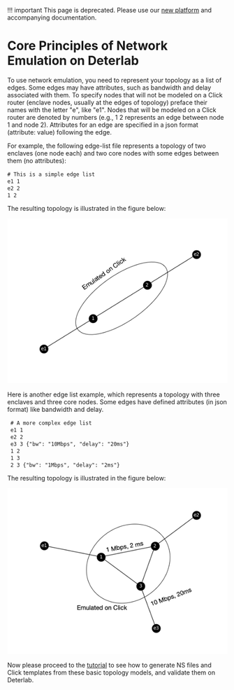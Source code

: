 
!!! important
    This page is deprecated. Please use our <a href="https://launch.mod.deterlab.net/">new platform</a> and accompanying documentation.

# Core Principles of Network Emulation on Deterlab

To use network emulation, you need to represent your topology as a list of edges. Some edges may have attributes, such as bandwidth and delay associated with them. To specify nodes that will not be modeled on a Click router (enclave
nodes, usually at the edges of topology) preface their names with the letter "e", like "e1". Nodes that will be modeled on a Click router are denoted by numbers (e.g., 1 2 represents an edge between node 1 and node 2). Attributes for an edge are specified in a json format (attribute: value) following the edge.

For example, the following edge-list file represents a topology of two enclaves (one node each) and two core nodes with some edges between them (no attributes):

    # This is a simple edge list
    e1 1
    e2 2
    1 2

The resulting topology is illustrated in the figure below:

![A simple two-enclave two-core-nodes topology](../img/2e-2n.png)

Here is another edge list example, which represents a topology with three enclaves and three core nodes. Some edges have defined attributes (in json format) like bandwidth and delay.

     # A more complex edge list
     e1 1
     e2 2
     e3 3 {"bw": "10Mbps", "delay": "20ms"}
     1 2
     1 3
     2 3 {"bw": "1Mbps", "delay": "2ms"}

The resulting topology is illustrated in the figure below:

![A three-enclave three-core-nodes topology with attributes](../img/3e-3n.png)

Now please proceed to the [tutorial](../tutorial) to see how to generate NS files and Click templates from these basic topology models, and validate them on Deterlab.